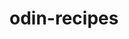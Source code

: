 # odin-recipes
<!--Practicing the basics of html with a simple project, I love cooking so a recipe website is great for me!>